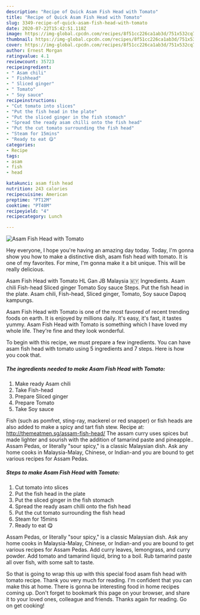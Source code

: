```yaml
---
description: "Recipe of Quick Asam Fish Head with Tomato"
title: "Recipe of Quick Asam Fish Head with Tomato"
slug: 3349-recipe-of-quick-asam-fish-head-with-tomato
date: 2020-07-22T15:42:51.118Z
image: https://img-global.cpcdn.com/recipes/8f51cc226ca1ab3d/751x532cq70/asam-fish-head-with-tomato-recipe-main-photo.jpg
thumbnail: https://img-global.cpcdn.com/recipes/8f51cc226ca1ab3d/751x532cq70/asam-fish-head-with-tomato-recipe-main-photo.jpg
cover: https://img-global.cpcdn.com/recipes/8f51cc226ca1ab3d/751x532cq70/asam-fish-head-with-tomato-recipe-main-photo.jpg
author: Ernest Morgan
ratingvalue: 4.1
reviewcount: 35723
recipeingredient:
- " Asam chili"
- " Fishhead"
- " Sliced ginger"
- " Tomato"
- " Soy sauce"
recipeinstructions:
- "Cut tomato into slices"
- "Put the fish head in the plate"
- "Put the sliced ginger in the fish stomach"
- "Spread the ready asam chilli onto the fish head"
- "Put the cut tomato surrounding the fish head"
- "Steam for 15mins"
- "Ready to eat 😋"
categories:
- Recipe
tags:
- asam
- fish
- head

katakunci: asam fish head 
nutrition: 243 calories
recipecuisine: American
preptime: "PT12M"
cooktime: "PT40M"
recipeyield: "4"
recipecategory: Lunch

---
```



![Asam Fish Head with Tomato](https://img-global.cpcdn.com/recipes/8f51cc226ca1ab3d/751x532cq70/asam-fish-head-with-tomato-recipe-main-photo.jpg)

Hey everyone, I hope you're having an amazing day today. Today, I'm gonna show you how to make a distinctive dish, asam fish head with tomato. It is one of my favorites. For mine, I'm gonna make it a bit unique. This will be really delicious.

Asam Fish Head with Tomato HL Gan JB Malaysia 🇲🇾 Ingredients. Asam chili Fish-head Sliced ginger Tomato Soy sauce Steps. Put the fish head in the plate. Asam chili, Fish-head, Sliced ginger, Tomato, Soy sauce Dapoq kampungs.

Asam Fish Head with Tomato is one of the most favored of recent trending foods on earth. It is enjoyed by millions daily. It's easy, it's fast, it tastes yummy. Asam Fish Head with Tomato is something which I have loved my whole life. They're fine and they look wonderful.


To begin with this recipe, we must prepare a few ingredients. You can have asam fish head with tomato using 5 ingredients and 7 steps. Here is how you cook that.

<!--inarticleads1-->

##### The ingredients needed to make Asam Fish Head with Tomato:

1. Make ready  Asam chili
1. Take  Fish-head
1. Prepare  Sliced ginger
1. Prepare  Tomato
1. Take  Soy sauce


Fish (such as pomfret, sting-ray, mackerel or red snapper) or fish heads are also added to make a spicy and tart fish stew. Recipe at: http://themeatmen.sg/assam-fish-head/ The assam curry uses spices but made lighter and sourish with the addition of tamarind paste and pineapple.. Assam Pedas, or literally &#34;sour spicy,&#34; is a classic Malaysian dish. Ask any home cooks in Malaysia-Malay, Chinese, or Indian-and you are bound to get various recipes for Assam Pedas. 

<!--inarticleads2-->

##### Steps to make Asam Fish Head with Tomato:

1. Cut tomato into slices
1. Put the fish head in the plate
1. Put the sliced ginger in the fish stomach
1. Spread the ready asam chilli onto the fish head
1. Put the cut tomato surrounding the fish head
1. Steam for 15mins
1. Ready to eat 😋


Assam Pedas, or literally &#34;sour spicy,&#34; is a classic Malaysian dish. Ask any home cooks in Malaysia-Malay, Chinese, or Indian-and you are bound to get various recipes for Assam Pedas. Add curry leaves, lemongrass, and curry powder. Add tomato and tamarind liquid, bring to a boil. Rub tamarind paste all over fish, with some salt to taste. 

So that is going to wrap this up with this special food asam fish head with tomato recipe. Thank you very much for reading. I'm confident that you can make this at home. There is gonna be interesting food in home recipes coming up. Don't forget to bookmark this page on your browser, and share it to your loved ones, colleague and friends. Thanks again for reading. Go on get cooking!
